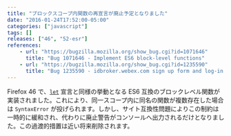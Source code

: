 ```yaml
---
title: "ブロックスコープ内関数の再宣言が廃止予定となりました"
date: "2016-01-24T17:52:00-05:00"
categories: ["javascript"]
tags: []
releases: ["46", "52-esr"]
references:
    - url: "https://bugzilla.mozilla.org/show_bug.cgi?id=1071646"
      title: "Bug 1071646 - Implement ES6 block-level functions"
    - url: "https://bugzilla.mozilla.org/show_bug.cgi?id=1235590"
      title: "Bug 1235590 - idbroker.webex.com sign up form and log-in broken"
---
```

Firefox 46 で、[`let`](https://developer.mozilla.org/docs/Web/JavaScript/Reference/Statements/let) 宣言と同様の挙動となる ES6 互換のブロックレベル関数が実装されました。これにより、同一スコープ内に同名の関数が複数存在した場合は `SyntaxError` が投げられます。しかし、サイト互換性問題によりこの制約は一時的に緩和され、代わりに廃止警告がコンソールへ出力されるだけとなりました。この過渡的措置は近い将来削除されます。
